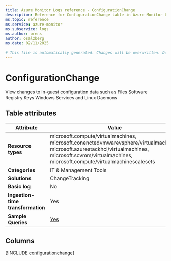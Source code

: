 ```yaml
---
title: Azure Monitor Logs reference - ConfigurationChange
description: Reference for ConfigurationChange table in Azure Monitor Logs.
ms.topic: reference
ms.service: azure-monitor
ms.subservice: logs
ms.author: orens
author: osalzberg
ms.date: 02/11/2025

# This file is automatically generated. Changes will be overwritten. Do not change this file directly.
---
```


# ConfigurationChange

View changes to in-guest configuration data such as Files Software Registry Keys Windows Services and Linux Daemons


## Table attributes

|Attribute|Value|
|---|---|
|**Resource types**|microsoft.compute/virtualmachines,<br>microsoft.conenctedvmwarevsphere/virtualmachines,<br>microsoft.azurestackhci/virtualmachines,<br>microsoft.scvmm/virtualmachines,<br>microsoft.compute/virtualmachinescalesets|
|**Categories**|IT & Management Tools|
|**Solutions**| ChangeTracking|
|**Basic log**|No|
|**Ingestion-time transformation**|Yes|
|**Sample Queries**|[Yes](/azure/azure-monitor/reference/queries/configurationchange)|



## Columns
  
[!INCLUDE [configurationchange](~/reusable-content/ce-skilling/azure/includes/azure-monitor/reference/tables/configurationchange-include.md)]
